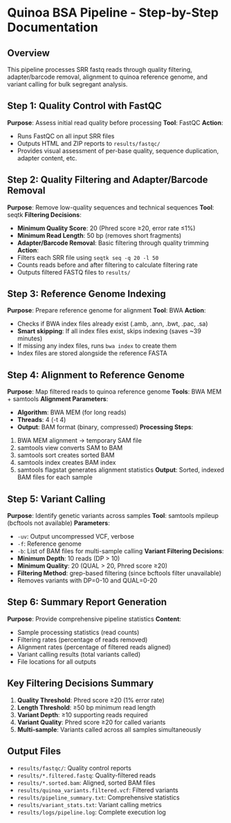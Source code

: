 # Quinoa BSA Pipeline - Step-by-Step Documentation

## Overview
This pipeline processes SRR fastq reads through quality filtering, adapter/barcode removal, alignment to quinoa reference genome, and variant calling for bulk segregant analysis.

## Step 1: Quality Control with FastQC
**Purpose**: Assess initial read quality before processing
**Tool**: FastQC
**Action**: 
- Runs FastQC on all input SRR files
- Outputs HTML and ZIP reports to `results/fastqc/`
- Provides visual assessment of per-base quality, sequence duplication, adapter content, etc.

## Step 2: Quality Filtering and Adapter/Barcode Removal
**Purpose**: Remove low-quality sequences and technical sequences
**Tool**: seqtk
**Filtering Decisions**:
- **Minimum Quality Score**: 20 (Phred score ≥20, error rate ≤1%)
- **Minimum Read Length**: 50 bp (removes short fragments)
- **Adapter/Barcode Removal**: Basic filtering through quality trimming
**Action**:
- Filters each SRR file using `seqtk seq -q 20 -l 50`
- Counts reads before and after filtering to calculate filtering rate
- Outputs filtered FASTQ files to `results/`

## Step 3: Reference Genome Indexing
**Purpose**: Prepare reference genome for alignment
**Tool**: BWA
**Action**:
- Checks if BWA index files already exist (.amb, .ann, .bwt, .pac, .sa)
- **Smart skipping**: If all index files exist, skips indexing (saves ~39 minutes)
- If missing any index files, runs `bwa index` to create them
- Index files are stored alongside the reference FASTA

## Step 4: Alignment to Reference Genome
**Purpose**: Map filtered reads to quinoa reference genome
**Tools**: BWA MEM + samtools
**Alignment Parameters**:
- **Algorithm**: BWA MEM (for long reads)
- **Threads**: 4 (-t 4)
- **Output**: BAM format (binary, compressed)
**Processing Steps**:
1. BWA MEM alignment → temporary SAM file
2. samtools view converts SAM to BAM
3. samtools sort creates sorted BAM
4. samtools index creates BAM index
5. samtools flagstat generates alignment statistics
**Output**: Sorted, indexed BAM files for each sample

## Step 5: Variant Calling
**Purpose**: Identify genetic variants across samples
**Tool**: samtools mpileup (bcftools not available)
**Parameters**:
- `-uv`: Output uncompressed VCF, verbose
- `-f`: Reference genome
- `-b`: List of BAM files for multi-sample calling
**Variant Filtering Decisions**:
- **Minimum Depth**: 10 reads (DP > 10)
- **Minimum Quality**: 20 (QUAL > 20, Phred score ≥20)
- **Filtering Method**: grep-based filtering (since bcftools filter unavailable)
- Removes variants with DP=0-10 and QUAL=0-20

## Step 6: Summary Report Generation
**Purpose**: Provide comprehensive pipeline statistics
**Content**:
- Sample processing statistics (read counts)
- Filtering rates (percentage of reads removed)
- Alignment rates (percentage of filtered reads aligned)
- Variant calling results (total variants called)
- File locations for all outputs

## Key Filtering Decisions Summary
1. **Quality Threshold**: Phred score ≥20 (1% error rate)
2. **Length Threshold**: ≥50 bp minimum read length
3. **Variant Depth**: ≥10 supporting reads required
4. **Variant Quality**: Phred score ≥20 for called variants
5. **Multi-sample**: Variants called across all samples simultaneously

## Output Files
- `results/fastqc/`: Quality control reports
- `results/*.filtered.fastq`: Quality-filtered reads
- `results/*.sorted.bam`: Aligned, sorted BAM files
- `results/quinoa_variants.filtered.vcf`: Filtered variants
- `results/pipeline_summary.txt`: Comprehensive statistics
- `results/variant_stats.txt`: Variant calling metrics
- `results/logs/pipeline.log`: Complete execution log
